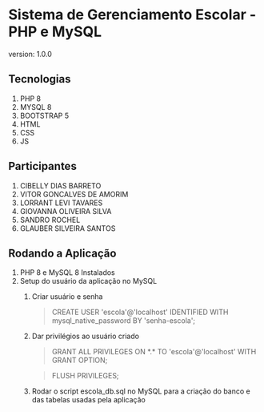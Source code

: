 # Sistema de Gerenciamento Escolar - PHP e MySQL

version: 1.0.0

## Tecnologias

1. PHP 8
1. MYSQL 8
1. BOOTSTRAP 5
1. HTML
1. CSS
1. JS

## Participantes

1. CIBELLY DIAS BARRETO
1. VITOR GONCALVES DE AMORIM
1. LORRANT LEVI TAVARES
1. GIOVANNA OLIVEIRA SILVA
1. SANDRO ROCHEL
1. GLAUBER SILVEIRA SANTOS

## Rodando a Aplicação
1. PHP 8 e MySQL 8 Instalados
2. Setup do usuário da aplicação no MySQL
    1. Criar usuário e senha
        > CREATE USER 'escola'@'localhost' IDENTIFIED WITH mysql_native_password BY 'senha-escola';
    2. Dar privilégios ao usuário criado
        > GRANT ALL PRIVILEGES ON \*.\* TO 'escola'@'localhost' WITH GRANT OPTION;

        > FLUSH PRIVILEGES;
    3. Rodar o script escola_db.sql no MySQL para a criação do banco e das tabelas usadas pela aplicação



